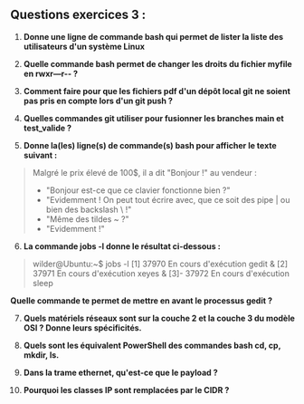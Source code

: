 ## Questions exercices 3 :

1. **Donne une ligne de commande bash qui permet de lister la liste des utilisateurs d'un système Linux**


2. **Quelle commande bash permet de changer les droits du fichier myfile en rwxr—r-- ?**


3. **Comment faire pour que les fichiers pdf d'un dépôt local git ne soient pas pris en compte lors d'un git push ?**


4. **Quelles commandes git utiliser pour fusionner les branches main et test_valide ?**


5. **Donne la(les) ligne(s) de commande(s) bash pour afficher le texte suivant :**

> Malgré le prix élevé de 100$, il a dit "Bonjour !" au vendeur :  
> - "Bonjour est-ce que ce clavier fonctionne bien ?"  
> - "Evidemment ! On peut tout écrire avec, que ce soit des pipe | ou bien des backslash \\ !"  
> - "Même des tildes ~ ?"  
> - "Evidemment !"  

6. **La commande jobs -l donne le résultat ci-dessous :**

> wilder@Ubuntu:~$ jobs -l
> [1]  37970 En cours d'exécution   gedit &
> [2]  37971 En cours d'exécution   xeyes &
> [3]- 37972 En cours d'exécution   sleep

**Quelle commande te permet de mettre en avant le processus gedit ?**


7. **Quels matériels réseaux sont sur la couche 2 et la couche 3 du modèle OSI ? Donne leurs spécificités.**


8. **Quels sont les équivalent PowerShell des commandes bash cd, cp, mkdir, ls.**
9. **Dans la trame ethernet, qu'est-ce que le payload ?**
10. **Pourquoi les classes IP sont remplacées par le CIDR ?**
